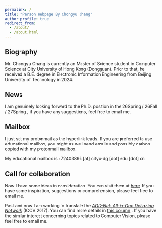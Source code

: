 ```yaml
---
permalink: /
title: "Person Webpage By Chongyu Chang"
author_profile: true
redirect_from: 
  - /about/
  - /about.html
---
```


## Biography

Mr. Chongyu Chang is currently an Master of Science student in Computer Science at City University of Hong Kong (Dongguan). Prior to that, he received a B.E. degree in Electronic Information Engineering from Beijing University of Technology in 2024.

## News

I am genuinely looking forward to the Ph.D. position in the 26Spring / 26Fall / 27Spring , if you have any suggestions, feel free to email me.

## Mailbox 

I just set my protonmail as the hyperlink leads. If you are preferred to use educational mailbox, you might as well send emails and possibly carbon copied with my protonmail mailbox.

My educational mailbox is : 72403895 [at] cityu-dg [dot] edu [dot] cn

## Call for collaboration

Now I have some ideas in consideration. You can visit them at [here](/_pages/ideas.md). If you have some inspiration, suggestions or comprehension, please feel free to email me.

Past and now I am working to translate the [*AOD-Net: All-in-One Dehazing Network*](https://ieeexplore.ieee.org/document/8237773/) (ICCV 2017). You can find more details in [this column](/_pages/translations.md) . If you have the similar interest concerning topics related to Computer Vision, please feel free to email me.